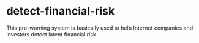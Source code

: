 # detect-financial-risk
This pre-warning system is basically used to help Internet companies and investors detect latent financial risk.
